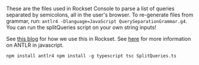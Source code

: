 These are the files used in Rockset Console to parse a list of queries separated by semicolons, all in the user's browser. To re-generate files from grammar, run: `antlr4 -Dlanguage=JavaScript QuerySeparationGrammar.g4`. You can run the splitQueries script on your own string inputs!

See [this blog](https://rockset.com/blog/client-side-sql-query-parsing-with-antlr/) for how we use this in Rockset.
See [here](https://github.com/antlr/antlr4/blob/master/doc/javascript-target.md) for more information on ANTLR in javascript.


`npm install antlr4
npm install -g typescript
tsc SplitQueries.ts`